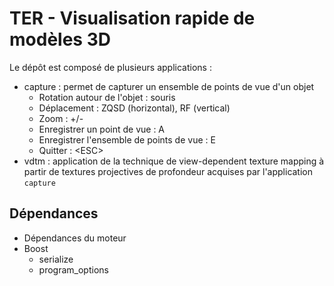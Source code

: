 <meta charset="utf-8">

# TER - Visualisation rapide de modèles 3D

Le dépôt est composé de plusieurs applications :

* capture : permet de capturer un ensemble de points de vue d'un objet
  * Rotation autour de l'objet : souris
  * Déplacement : ZQSD (horizontal), RF (vertical)
  * Zoom : +/-
  * Enregistrer un point de vue : A
  * Enregistrer l'ensemble de points de vue : E
  * Quitter : &lt;ESC&gt;
* vdtm : application de la technique de view-dependent texture mapping à partir
  de textures projectives de profondeur acquises par l'application `capture`

## Dépendances

* Dépendances du moteur
* Boost
  * serialize
  * program_options
